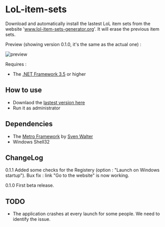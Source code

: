 # LoL-item-sets

Download and automatically install the lastest LoL item sets from the website 'www.lol-item-sets-generator.org'.
It will erase the previous item sets.

Preview (showing version 0.1.0, it's the same as the actual one) :

![preview](https://cloud.githubusercontent.com/assets/6564012/7738219/505cee22-ff52-11e4-9774-daf17cfe0504.png)

Requires :

- The [.NET Framework 3.5](https://www.microsoft.com/en-us/download/details.aspx?id=21) or higher

How to use
---------
- Downlaod the [lastest version here](https://github.com/Ilshidur/LoL-item-sets/releases/download/0.1.1/LoL-item-sets-0.1.1.zip)
- Run it as administrator

Dependencies
---------

- The [Metro Framework](https://github.com/viperneo/winforms-modernui) by [Sven Walter](https://github.com/viperneo)
- Windows Shell32

ChangeLog
---------

0.1.1
Added some checks for the Registery (option : "Launch on Windows startup").
Bux fix : link "Go to the website" is now working.

0.1.0
First beta release.

TODO
---------

- The application crashes at every launch for some people. We need to identify the issue.